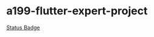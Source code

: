 # a199-flutter-expert-project

[Status Badge](https://codemagic.io/apps/62513df60f76baaa1e7b428c/62513df60f76baaa1e7b428b/latest_build)
